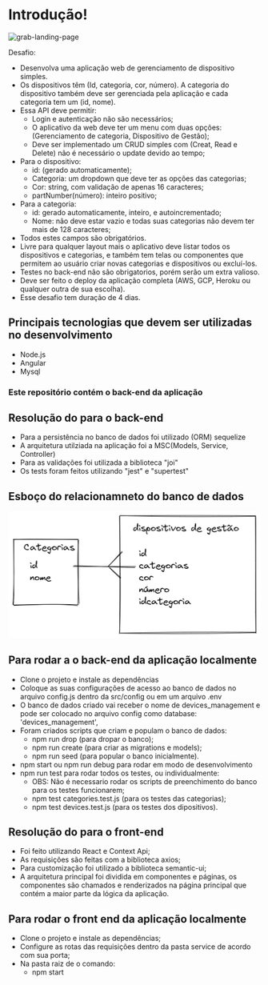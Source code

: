 # Introdução!

![grab-landing-page](https://j.gifs.com/jYZ8vW.gif)

Desafio:
  - Desenvolva uma aplicação web de gerenciamento de dispositivo simples.
  - Os dispositivos têm (Id, categoria, cor, número). A categoria do dispositivo também deve ser gerenciada pela aplicação e cada categoria tem um (id, nome).
  - Essa API deve permitir:
    * Login e autenticação não são necessários;
    * O aplicativo da web deve ter um menu com duas opções: (Gerenciamento de categoria, Dispositivo de Gestão);
    * Deve ser implementado um CRUD simples com (Creat, Read e Delete) não é necessário o update devido ao tempo;
  - Para o dispositivo:
    * id: (gerado automaticamente);
    * Categoria: um dropdown que deve ter as opções das categorias;
    * Cor: string, com validação de apenas 16 caracteres;
    * partNumber(número): inteiro positivo;
  - Para a categoria:
    * id: gerado automaticamente, inteiro, e autoincrementado;
    * Nome: não deve estar vazio e todas suas categorias não devem ter mais de 128 caracteres;
  - Todos estes campos são obrigatórios.
  - Livre para qualquer layout mais o aplicativo deve listar todos os dispositivos e categorias, e também tem telas ou componentes que permitem ao usuário criar novas categorias e dispositivos ou excluí-los.
  - Testes no back-end não são obrigatorios, porém serão um extra valioso.
  - Deve ser feito o deploy da aplicação completa (AWS, GCP, Heroku ou qualquer outra de sua escolha).
  - Esse desafio tem duração de 4 dias.

## Principais tecnologias que devem ser utilizadas no desenvolvimento 
  * Node.js 
  * Angular
  * Mysql
### Este repositório contém o back-end da aplicação
## Resolução do para o back-end
  * Para a persistência no banco de dados foi utilizado (ORM) sequelize
  * A arquitetura utilziada na aplicação foi a MSC(Models, Service, Controller)
  * Para as validações foi utilizada a biblioteca "joi"
  * Os tests foram feitos utilizando "jest" e "supertest"
 
## Esboço do relacionamneto do banco de dados
  ![Preview](https://github.com/sagacello/teste_eldorado/blob/main/esbo%C3%A7o_eldorado.png)
  
## Para rodar a o back-end da aplicação localmente
  * Clone o projeto e instale as dependências
  * Coloque as suas configurações de acesso ao banco de dados no arquivo config.js dentro da src/config ou em um arquivo .env  
  * O banco de dados criado vai receber o nome de devices_management e pode ser colocado no arquivo config como database: 'devices_management',
  * Foram criados scripts que criam e populam o banco de dados:
    - npm run drop (para dropar o banco);
    - npm run create (para criar as migrations e models);
    - npm run seed (para popular o banco inicialmente).
  * npm start ou npm run debug para rodar em modo de desenvolvimento
  * npm run test para rodar todos os testes, ou individualmente:
    - OBS: Não é necessario rodar os scripts de preenchimento do banco para os testes funcionarem;
    - npm test categories.test.js (para os testes das categorias);
    - npm test devices.test.js (para os testes dos dipositivos).
    
## Resolução do para o front-end
  * Foi feito utilizando React e Context Api;
  * As requisições são feitas com a biblioteca axios;
  * Para customização foi utilizado a biblioteca semantic-ui;
  * A arquitetura principal foi dividida em componentes e páginas, os componentes são chamados e renderizados na página principal que contém a maior parte da lógica da aplicação.

## Para rodar o front end da aplicação localmente 
  * Clone o projeto e instale as dependências;
  * Configure as rotas das requisições dentro da pasta service de acordo com sua porta;
  * Na pasta raiz de o comando:
    - npm start
